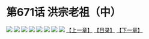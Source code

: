 # 第671话 洪宗老祖（中）
![](https://mhpic.xiaomingtaiji.net/comic/D/斗破苍穹拆分版/671话/1.jpg-zymk.middle.webp)
![](https://mhpic.xiaomingtaiji.net/comic/D/斗破苍穹拆分版/671话/2.jpg-zymk.middle.webp)
![](https://mhpic.xiaomingtaiji.net/comic/D/斗破苍穹拆分版/671话/3.jpg-zymk.middle.webp)
![](https://mhpic.xiaomingtaiji.net/comic/D/斗破苍穹拆分版/671话/4.jpg-zymk.middle.webp)
![](https://mhpic.xiaomingtaiji.net/comic/D/斗破苍穹拆分版/671话/5.jpg-zymk.middle.webp)
![](https://mhpic.xiaomingtaiji.net/comic/D/斗破苍穹拆分版/671话/6.jpg-zymk.middle.webp)
![](https://mhpic.xiaomingtaiji.net/comic/D/斗破苍穹拆分版/671话/7.jpg-zymk.middle.webp)
![](https://mhpic.xiaomingtaiji.net/comic/D/斗破苍穹拆分版/671话/8.jpg-zymk.middle.webp)
[【上一章】](./670.md)
[【目录】](./READMD.md)
[【下一章】](./672.md)
